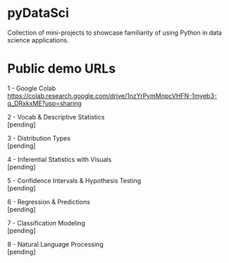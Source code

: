 # pyDataSci
Collection of mini-projects to showcase familiarity of using Python in data science applications.

# Public demo URLs

1 - Google Colab  
https://colab.research.google.com/drive/1nzYrPymMnpcVHFN-1myeb3-q_DRxkxME?usp=sharing  

2 - Vocab & Descriptive Statistics  
[pending]

3 - Distribution Types  
[pending]

4 - Inferential Statistics with Visuals  
[pending]

5 - Confidence Intervals & Hypothesis Testing  
[pending]

6 - Regression & Predictions  
[pending]

7 - Classification Modeling  
[pending]

8 - Natural Language Processing  
[pending]
